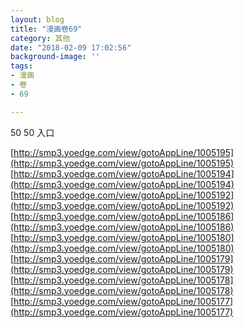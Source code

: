```yaml
---
layout: blog
title: "漫画卷69"
category: 其他
date: "2018-02-09 17:02:56"
background-image: ''
tags:
- 漫画
- 卷
- 69

---
```

50
50
入口

[http://smp3.yoedge.com/view/gotoAppLine/1005195](http://smp3.yoedge.com/view/gotoAppLine/1005195)
[http://smp3.yoedge.com/view/gotoAppLine/1005194](http://smp3.yoedge.com/view/gotoAppLine/1005194)
[http://smp3.yoedge.com/view/gotoAppLine/1005192](http://smp3.yoedge.com/view/gotoAppLine/1005192)
[http://smp3.yoedge.com/view/gotoAppLine/1005186](http://smp3.yoedge.com/view/gotoAppLine/1005186)
[http://smp3.yoedge.com/view/gotoAppLine/1005180](http://smp3.yoedge.com/view/gotoAppLine/1005180)
[http://smp3.yoedge.com/view/gotoAppLine/1005179](http://smp3.yoedge.com/view/gotoAppLine/1005179)
[http://smp3.yoedge.com/view/gotoAppLine/1005178](http://smp3.yoedge.com/view/gotoAppLine/1005178)
[http://smp3.yoedge.com/view/gotoAppLine/1005177](http://smp3.yoedge.com/view/gotoAppLine/1005177)

        
